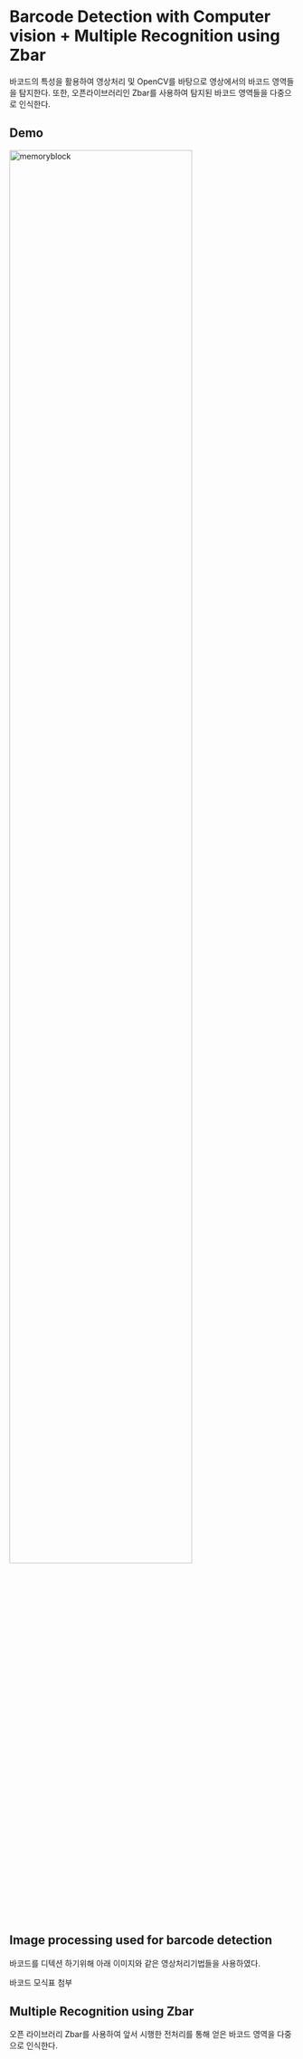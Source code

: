 # Barcode Detection with Computer vision + Multiple Recognition using Zbar

바코드의 특성을 활용하여 영상처리 및 OpenCV를 바탕으로 영상에서의 바코드 영역들을 탐지한다. 또한, 오픈라이브러리인 Zbar를 사용하여 탐지된 바코드 영역들을 다중으로 인식한다.

## Demo
<img src="./Demo.gif" width="80%" height="80%" title="70px" alt="memoryblock">


## Image processing used for barcode detection

바코드를 디텍션 하기위해 아래 이미지와 같은 영상처리기법들을 사용하였다.

바코드 모식표 첨부

## Multiple Recognition using Zbar

오픈 라이브러리 Zbar를 사용하여 앞서 시행한 전처리를 통해 얻은 바코드 영역을 다중으로 인식한다.
